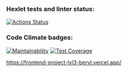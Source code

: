 ### Hexlet tests and linter status:
[![Actions Status](https://github.com/RamilAlbakov/frontend-project-lvl3/workflows/hexlet-check/badge.svg)](https://github.com/RamilAlbakov/frontend-project-lvl3/actions)

### Code Climate badges:
[![Maintainability](https://api.codeclimate.com/v1/badges/b291805e156fd5664987/maintainability)](https://codeclimate.com/github/RamilAlbakov/frontend-project-lvl3/maintainability)
[![Test Coverage](https://api.codeclimate.com/v1/badges/b291805e156fd5664987/test_coverage)](https://codeclimate.com/github/RamilAlbakov/frontend-project-lvl3/test_coverage)

https://frontend-project-lvl3-beryl.vercel.app/